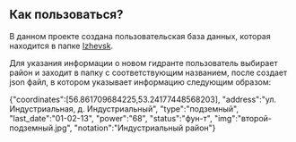 ## Как пользоваться?

В данном проекте создана пользовательская база данных, которая находится в папке [Izhevsk][].

Для указания информации о новом гидранте пользователь выбирает район и заходит в папку с соответствующим названием, после создает json файл, в котором указывает информацию следующим образом:

{"coordinates":[56.861709684225,53.24177448568203],
"address":"ул. Индустриальная, д. Индустриальный",
"type":"подземный",
"last_date":"01-02-13",
"power":"68",
"status":"фун-т",
"img":"второй-подземный.jpg",
"notation":"Индустриальный район"}


[Izhevsk]: https://github.com/danil99152/danil99152.github.io/tree/master/Izhevsk
